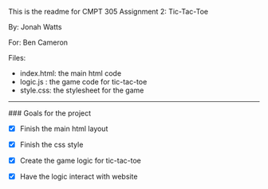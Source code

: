 This is the readme for CMPT 305 Assignment 2: Tic-Tac-Toe

By: Jonah Watts

For: Ben Cameron

Files:
 
 - index.html: the main html code
 - logic.js : the game code for tic-tac-toe
 - style.css: the stylesheet for the game

---

### Goals for the project

- [x] Finish the main html layout

- [x] Finish the css style

- [x] Create the game logic for tic-tac-toe

- [x] Have the logic interact with website
